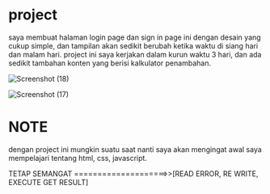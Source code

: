 # project
saya membuat halaman login page dan sign in page ini dengan desain yang cukup simple, dan tampilan akan sedikit berubah ketika waktu di siang hari dan malam hari.
project ini saya kerjakan dalam kurun waktu 3 hari, dan ada sedikit tambahan konten yang berisi kalkulator penambahan.

![Screenshot (18)](https://github.com/wraleydi/wraleydi.github.io/assets/166751493/0fab4f09-c6fc-4f8d-aa7d-77c2fde4f2d0)


![Screenshot (17)](https://github.com/wraleydi/wraleydi.github.io/assets/166751493/ce93aad5-94b7-40d9-8bad-728c32723468)

# NOTE
dengan project ini mungkin suatu saat nanti saya akan mengingat awal saya mempelajari tentang html, css, javascript.


TETAP SEMANGAT ====================>>[READ ERROR, RE WRITE, EXECUTE GET RESULT]
